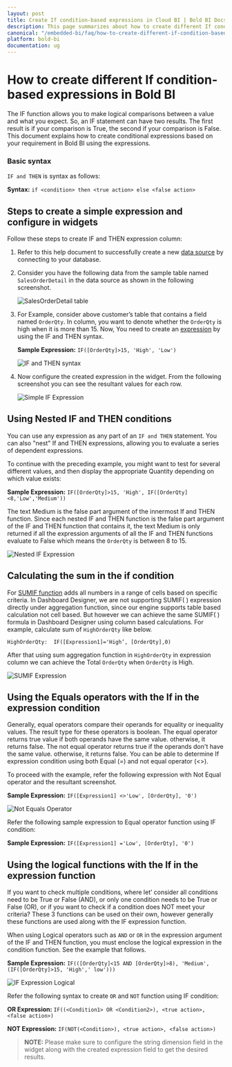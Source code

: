 ```yaml
---
layout: post
title: Create If condition-based expressions in Cloud BI | Bold BI Docs 
description: This page summarizes about how to create different If condition-based expressions while creating a data source for a dashboard widget in Cloud BI application.
canonical: "/embedded-bi/faq/how-to-create-different-if-condition-based-expressions-in-bold-bi/"
platform: bold-bi
documentation: ug
---
```


# How to create different If condition-based expressions in Bold BI

The IF function allows you to make logical comparisons between a value and what you expect. So, an IF statement can have two results. The first result is if your comparison is True, the second if your comparison is False. This document explains how to create conditional expressions based on your requirement in Bold BI using the expressions.

### Basic syntax
`IF and THEN` is syntax as follows:

**Syntax:** `if <condition> then <true action> else <false action>`

## Steps to create a simple expression and configure in widgets

Follow these steps to create IF and THEN expression column:

1.	Refer to this help document to successfully create a new [data source](https://help.boldbi.com/cloud-bi/working-with-data-source/creating-a-new-data-source/) by connecting to your database.

2.	Consider you have the following data from the sample table named `SalesOrderDetail` in the data source as shown in the following screenshot.

    ![SalesOrderDetail table](/static/assets/cloud/faq/images/SalesOrderDetail-table.PNG)

3.	For Example, consider above customer’s table that contains a field named `OrderQty`. In column, you want to denote whether the `OrderQty` is high when it is more than 15. Now, You need to create an [expression](/cloud-bi/working-with-data-source/transforming-data/configuring-expression-columns) by using the IF and THEN syntax.               

    **Sample Expression:** `IF([OrderQty]>15, 'High', 'Low')`
    
    ![IF and THEN syntax](/static/assets/cloud/faq/images/IF-and-THEN-syntax.PNG)

4. Now configure the created expression in the widget. From the following screenshot you can see the resultant values for each row.
    
    ![Simple IF Expression](/static/assets/cloud/faq/images/Simple-IF-Expression.PNG)

## Using Nested IF and THEN conditions
   
You can use any expression as any part of an `IF and THEN` statement. You can also "nest" If and THEN expressions, allowing you to evaluate a series of dependent expressions.

To continue with the preceding example, you might want to test for several different values, and then display the appropriate Quantity depending on which value exists:

**Sample Expression:** `IF([OrderQty]>15, 'High', IF([OrderQty]<8,'Low','Medium'))`

The text Medium is the false part argument of the innermost If and THEN function. Since each nested IF and THEN function is the false part argument of the IF and THEN function that contains it, the text Medium is only returned if all the expression arguments of all the IF and THEN functions evaluate to False which means the `OrderQty` is between 8 to 15.
    
   ![Nested IF Expression](/static/assets/cloud/faq/images/Nested-IF-Expression.PNG)

## Calculating the sum in the if condition

For [SUMIF function](https://support.microsoft.com/en-us/office/sumif-function-169b8c99-c05c-4483-a712-1697a653039b) adds all numbers in a range of cells based on specific criteria. In Dashboard Designer, we are not supporting SUMIF( ) expression directly under aggregation function, since our engine supports table based calculation not cell based.  But however we can achieve the same SUMIF( ) formula in Dashboard Designer using column based calculations. For example, calculate sum of `HighOrderQty` like below. 

`HighOrderQty:  IF([Expression1]='High’, [OrderQty],0)`

After that using sum aggregation function in `HighOrderQty` in expression column we can achieve the Total `OrderQty` when `OrderQty` is High.
   
   ![SUMIF Expression](/static/assets/cloud/faq/images/SUMIF-Expression.PNG)

## Using the Equals operators with the If in the expression condition

Generally, equal operators compare their operands for equality or inequality values. The result type for these operators is boolean. The equal operator returns true value if both operands have the same value. otherwise, it returns false. The not equal operator returns true if the operands don't have the same value. otherwise, it returns false. You can be able to determine If expression condition using both Equal (=) and not equal operator (<>). 

To proceed with the example, refer the following expression with Not Equal operator and the resultant screenshot.
 
 **Sample Expression:** `IF([Expression1] <>'Low', [OrderQty], '0')`
 
   ![Not Equals Operator](/static/assets/cloud/faq/images/Not-Equal-Operator.PNG)

Refer the following sample expression to Equal operator function using IF condition:

 **Sample Expression:** `IF([Expression1] ='Low', [OrderQty], '0')`

## Using the logical functions with the If in the expression function

If you want to check multiple conditions, where let’ consider all conditions need to be True or False (AND), or only one condition needs to be True or False (OR), or if you want to check if a condition does NOT meet your criteria? These 3 functions can be used on their own, however generally these functions are used along with the IF expression function.

When using Logical operators such as `AND` or `OR` in the expression argument of the IF and THEN function, you must enclose the logical expression in the condition function. See the example that follows.

 **Sample Expression:** `IF(([OrderQty]<15 AND [OrderQty]>8), 'Medium', (IF([OrderQty]>15, 'High',' low')))`
    
   ![IF Expression Logical](/static/assets/cloud/faq/images/IF-Expression-Logical.PNG)

Refer the following syntax to create `OR` and `NOT` function using IF condition:

**OR Expression:** `IF((<Condition1> OR <Condition2>), <true action>, <false action>)`
 
**NOT Expression:** `IF(NOT(<Condition>), <true action>, <false action>)`

> **NOTE:** Please make sure to configure the string dimension field in the widget along with the created expression field to get the desired results.